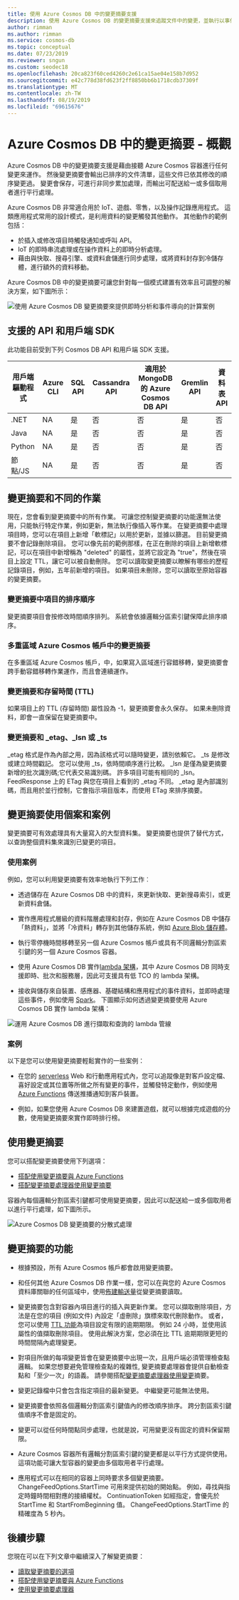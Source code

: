 ```yaml
---
title: 使用 Azure Cosmos DB 中的變更摘要支援
description: 使用 Azure Cosmos DB 的變更摘要支援來追蹤文件中的變更，並執行以事件為基礎的處理 (例如觸發程序)，以及讓快取和分析系統保持最新狀態。
author: rimman
ms.author: rimman
ms.service: cosmos-db
ms.topic: conceptual
ms.date: 07/23/2019
ms.reviewer: sngun
ms.custom: seodec18
ms.openlocfilehash: 20ca823f60ced4260c2e61ca15ae04e158b7d952
ms.sourcegitcommit: e42c778d38fd623f2ff8850bb6b1718cdb37309f
ms.translationtype: MT
ms.contentlocale: zh-TW
ms.lasthandoff: 08/19/2019
ms.locfileid: "69615676"
---
```

# <a name="change-feed-in-azure-cosmos-db---overview"></a>Azure Cosmos DB 中的變更摘要 - 概觀

Azure Cosmos DB 中的變更摘要支援是藉由接聽 Azure Cosmos 容器進行任何變更來運作。 然後變更摘要會輸出已排序的文件清單，這些文件已依其修改的順序變更過。 變更會保存，可進行非同步累加處理，而輸出可配送給一或多個取用者進行平行處理。 

Azure Cosmos DB 非常適合用於 IoT、遊戲、零售，以及操作記錄應用程式。 這類應用程式常用的設計模式，是利用資料的變更觸發其他動作。 其他動作的範例包括：

* 於插入或修改項目時觸發通知或呼叫 API。
* IoT 的即時串流處理或在操作資料上的即時分析處理。
* 藉由與快取、搜尋引擎、或資料倉儲進行同步處理，或將資料封存到冷儲存體，進行額外的資料移動。

Azure Cosmos DB 中的變更摘要可讓您針對每一個模式建置有效率且可調整的解決方案，如下圖所示：

![使用 Azure Cosmos DB 變更摘要來提供即時分析和事件導向的計算案例](./media/change-feed/changefeedoverview.png)

## <a name="supported-apis-and-client-sdks"></a>支援的 API 和用戶端 SDK

此功能目前受到下列 Cosmos DB API 和用戶端 SDK 支援。

| **用戶端驅動程式** | **Azure CLI** | **SQL API** | **Cassandra API** | **適用於 MongoDB 的 Azure Cosmos DB API** | **Gremlin API**|**資料表 API** |
| --- | --- | --- | --- | --- | --- | --- |
| .NET | NA | 是 | 否 | 否 | 是 | 否 |
|Java|NA|是|否|否|是|否|
|Python|NA|是|否|否|是|否|
|節點/JS|NA|是|否|否|是|否|

## <a name="change-feed-and-different-operations"></a>變更摘要和不同的作業

現在，您會看到變更摘要中的所有作業。 可讓您控制變更摘要的功能還無法使用，只能執行特定作業，例如更新，無法執行像插入等作業。 在變更摘要中處理項目時，您可以在項目上新增「軟標記」以用於更新，並據以篩選。 目前變更摘要不會記錄刪除項目。 您可以像先前的範例那樣，在正在刪除的項目上新增軟標記，可以在項目中新增稱為 "deleted" 的屬性，並將它設定為 "true"，然後在項目上設定 TTL，讓它可以被自動刪除。 您可以讀取變更摘要以瞭解有哪些的歷程記錄項目，例如，五年前新增的項目。 如果項目未刪除，您可以讀取至原始容器的變更摘要。

### <a name="sort-order-of-items-in-change-feed"></a>變更摘要中項目的排序順序

變更摘要項目會按修改時間順序排列。 系統會依據邏輯分區索引鍵保障此排序順序。

### <a name="change-feed-in-multi-region-azure-cosmos-accounts"></a>多重區域 Azure Cosmos 帳戶中的變更摘要

在多重區域 Azure Cosmos 帳戶，中，如果寫入區域進行容錯移轉，變更摘要會跨手動容錯移轉作業運作，而且會連續運作。

### <a name="change-feed-and-time-to-live-ttl"></a>變更摘要和存留時間 (TTL)

如果項目上的 TTL (存留時間) 屬性設為 -1，變更摘要會永久保存。 如果未刪除資料，即會一直保留在變更摘要中。  

### <a name="change-feed-and-_etag-_lsn-or-_ts"></a>變更摘要和 _etag、_lsn 或 _ts

_etag 格式是作為內部之用，因為該格式可以隨時變更，請別依賴它。 _ts 是修改或建立時間戳記。 您可以使用 _ts，依時間順序進行比較。 _lsn 是僅為變更摘要新增的批次識別碼;它代表交易識別碼。 許多項目可能有相同的 _lsn。 FeedResponse 上的 ETag 與您在項目上看到的 _etag 不同。 _etag 是內部識別碼，而且用於並行控制，它會指示項目版本，而使用 ETag 來排序摘要。

## <a name="change-feed-use-cases-and-scenarios"></a>變更摘要使用個案和案例

變更摘要可有效處理具有大量寫入的大型資料集。 變更摘要也提供了替代方式，以查詢整個資料集來識別已變更的項目。

### <a name="use-cases"></a>使用案例

例如，您可以利用變更摘要有效率地執行下列工作︰

* 透過儲存在 Azure Cosmos DB 中的資料，來更新快取、更新搜尋索引，或更新資料倉儲。

* 實作應用程式層級的資料階層處理和封存，例如在 Azure Cosmos DB 中儲存「熱資料」，並將「冷資料」轉存到其他儲存系統，例如 [Azure Blob 儲存體](../storage/common/storage-introduction.md)。

* 執行零停機時間移轉至另一個 Azure Cosmos 帳戶或具有不同邏輯分割區索引鍵的另一個 Azure Cosmos 容器。

* 使用 Azure Cosmos DB 實作[lambda 架構](https://blogs.technet.microsoft.com/msuspartner/2016/01/27/azure-partner-community-big-data-advanced-analytics-and-lambda-architecture/)，其中 Azure Cosmos DB 同時支援即時、批次和服務層，因此可支援具有低 TCO 的 lambda 架構。

* 接收與儲存來自裝置、感應器、基礎結構和應用程式的事件資料，並即時處理這些事件，例如使用 [Spark](../hdinsight/spark/apache-spark-overview.md)。  下圖顯示如何透過變更摘要使用 Azure Cosmos DB 實作 lambda 架構：

![運用 Azure Cosmos DB 進行擷取和查詢的 lambda 管線](./media/change-feed/lambda.png)

### <a name="scenarios"></a>案例

以下是您可以使用變更摘要輕鬆實作的一些案例：

* 在您的 [serverless](https://azure.microsoft.com/solutions/serverless/) Web 和行動應用程式內，您可以追蹤像是對客戶設定檔、喜好設定或其位置等所做之所有變更的事件，並觸發特定動作，例如使用 [Azure Functions](change-feed-functions.md) 傳送推播通知到客戶裝置。

* 例如，如果您使用 Azure Cosmos DB 來建置遊戲，就可以根據完成遊戲的分數，使用變更摘要來實作即時排行榜。


## <a name="working-with-change-feed"></a>使用變更摘要

您可以搭配變更摘要使用下列選項：

* [搭配使用變更摘要與 Azure Functions](change-feed-functions.md)
* [搭配變更摘要處理器使用變更摘要](change-feed-processor.md) 

容器內每個邏輯分割區索引鍵都可使用變更摘要，因此可以配送給一或多個取用者以進行平行處理，如下圖所示。

![Azure Cosmos DB 變更摘要的分散式處理](./media/change-feed/changefeedvisual.png)

## <a name="features-of-change-feed"></a>變更摘要的功能

* 根據預設，所有 Azure Cosmos 帳戶都會啟用變更摘要。

* 和任何其他 Azure Cosmos DB 作業一樣，您可以在與您的 Azure Cosmos 資料庫關聯的任何區域中，使用[佈建輸送量](request-units.md)從變更摘要讀取。

* 變更摘要包含對容器內項目進行的插入與更新作業。 您可以擷取刪除項目，方法是在您的項目 (例如文件) 內設定「虛刪除」旗標來取代刪除動作。 或者，您可以使用 [TTL 功能](time-to-live.md)為項目設定有限的逾期期限。 例如 24 小時，並使用該屬性的值擷取刪除項目。 使用此解決方案，您必須在比 TTL 逾期期限更短的時間間隔內處理變更。 

* 對項目所做的每項變更皆會在變更摘要中出現一次，且用戶端必須管理檢查點邏輯。 如果您想要避免管理檢查點的複雜性, 變更摘要處理器會提供自動檢查點和「至少一次」的語義。 請參閱搭配[變更摘要處理器使用變更](change-feed-processor.md)摘要。

* 變更記錄檔中只會包含指定項目的最新變更。 中繼變更可能無法使用。

* 變更摘要會依照各個邏輯分割區索引鍵值內的修改順序排序。 跨分割區索引鍵值順序不會是固定的。

* 變更可以從任何時間點同步處理，也就是說，可用變更沒有固定的資料保留期限。

* Azure Cosmos 容器所有邏輯分割區索引鍵的變更都是以平行方式提供使用。 這項功能可讓大型容器的變更由多個取用者平行處理。

* 應用程式可以在相同的容器上同時要求多個變更摘要。 ChangeFeedOptions.StartTime 可用來提供初始的開始點。 例如，尋找與指定時鐘時間相對應的接續權杖。 ContinuationToken 如經指定，會優先於 StartTime 和 StartFromBeginning 值。 ChangeFeedOptions.StartTime 的精確度為 5 秒內。 

## <a name="next-steps"></a>後續步驟

您現在可以在下列文章中繼續深入了解變更摘要：

* [讀取變更摘要的選項](read-change-feed.md)
* [搭配使用變更摘要與 Azure Functions](change-feed-functions.md)
* [使用變更摘要處理器](change-feed-processor.md)
